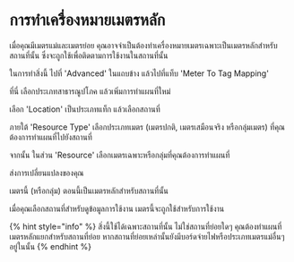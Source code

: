 # การทำเครื่องหมายเมตรหลัก

เมื่อคุณมีเมตรแม่และเมตรย่อย คุณอาจจำเป็นต้องทำเครื่องหมายเมตรเฉพาะเป็นเมตรหลักสำหรับสถานที่นั้น ซึ่งจะถูกใช้เพื่อติดตามการใช้งานในสถานที่นั้น

ในการทำสิ่งนี้ ไปที่ 'Advanced' ในแถบข้าง แล้วไปที่แท็บ 'Meter To Tag Mapping'

ที่นี่ เลือกประเภทสาธารณูปโภค แล้วเพิ่มการทำแผนที่ใหม่

เลือก 'Location' เป็นประเภทแท็ก แล้วเลือกสถานที่

ภายใต้ 'Resource Type' เลือกประเภทเมตร (เมตรปกติ, เมตรเสมือนจริง หรือกลุ่มเมตร) ที่คุณต้องการทำแผนที่ไปยังสถานที่

จากนั้น ในส่วน 'Resource' เลือกเมตรเฉพาะหรือกลุ่มที่คุณต้องการทำแผนที่

ส่งการเปลี่ยนแปลงของคุณ

เมตรนี้ (หรือกลุ่ม) ตอนนี้เป็นเมตรหลักสำหรับสถานที่นั้น

เมื่อคุณเลือกสถานที่สำหรับดูข้อมูลการใช้งาน เมตรนี้จะถูกใช้สำหรับการใช้งาน



{% hint style="info" %}
สิ่งนี้ใช้ได้เฉพาะสถานที่นั้น ไม่ใช่สถานที่ย่อยใดๆ คุณต้องทำแผนที่เมตรหลักแยกสำหรับสถานที่ย่อย หากสถานที่ย่อยเหล่านั้นยังมีบอร์ดจ่ายไฟหรือประเภทเมตรแม่อื่นๆ อยู่ในนั้น
{% endhint %}